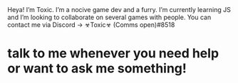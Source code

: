 <!DOCTYPE html>
  <html>
    <body>
Heya! I’m Toxic.
I’m a nocive game dev and a furry. 
I’m currently learning JS and
I’m looking to collaborate on several games with people.
You can contact me via Discord -> ☣Toxic☣ (Comms open)#8518

<h1> talk to me whenever you need help or want to ask me something! </h1>
      </body>
  </html>
